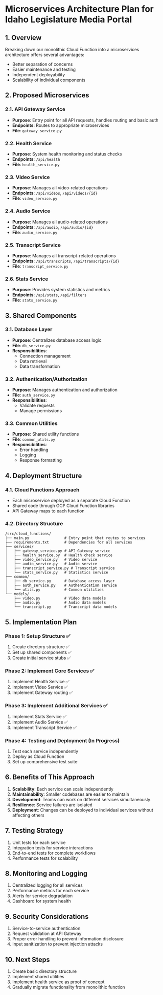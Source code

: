 # Microservices Architecture Plan for Idaho Legislature Media Portal

## 1. Overview

Breaking down our monolithic Cloud Function into a microservices architecture offers several advantages:
- Better separation of concerns
- Easier maintenance and testing
- Independent deployability
- Scalability of individual components

## 2. Proposed Microservices

### 2.1. API Gateway Service
- **Purpose**: Entry point for all API requests, handles routing and basic auth
- **Endpoints**: Routes to appropriate microservices
- **File**: `gateway_service.py`

### 2.2. Health Service
- **Purpose**: System health monitoring and status checks
- **Endpoints**: `/api/health`
- **File**: `health_service.py`

### 2.3. Video Service
- **Purpose**: Manages all video-related operations
- **Endpoints**: `/api/videos`, `/api/videos/{id}`
- **File**: `video_service.py`

### 2.4. Audio Service
- **Purpose**: Manages all audio-related operations
- **Endpoints**: `/api/audio`, `/api/audio/{id}`
- **File**: `audio_service.py`

### 2.5. Transcript Service
- **Purpose**: Manages all transcript-related operations
- **Endpoints**: `/api/transcripts`, `/api/transcripts/{id}`
- **File**: `transcript_service.py`

### 2.6. Stats Service
- **Purpose**: Provides system statistics and metrics
- **Endpoints**: `/api/stats`, `/api/filters`
- **File**: `stats_service.py`

## 3. Shared Components

### 3.1. Database Layer
- **Purpose**: Centralizes database access logic
- **File**: `db_service.py`
- **Responsibilities**:
  - Connection management
  - Data retrieval
  - Data transformation

### 3.2. Authentication/Authorization
- **Purpose**: Manages authentication and authorization
- **File**: `auth_service.py`
- **Responsibilities**:
  - Validate requests
  - Manage permissions

### 3.3. Common Utilities
- **Purpose**: Shared utility functions
- **File**: `common_utils.py`
- **Responsibilities**:
  - Error handling
  - Logging
  - Response formatting

## 4. Deployment Structure

### 4.1. Cloud Functions Approach
- Each microservice deployed as a separate Cloud Function
- Shared code through GCP Cloud Function libraries
- API Gateway maps to each function

### 4.2. Directory Structure
```
/src/cloud_functions/
├── main.py                # Entry point that routes to services
├── requirements.txt       # Dependencies for all services
├── services/
│   ├── gateway_service.py # API Gateway service
│   ├── health_service.py  # Health check service
│   ├── video_service.py   # Video service
│   ├── audio_service.py   # Audio service
│   ├── transcript_service.py # Transcript service
│   └── stats_service.py   # Statistics service
├── common/
│   ├── db_service.py      # Database access layer
│   ├── auth_service.py    # Authentication service
│   └── utils.py           # Common utilities
└── models/
    ├── video.py           # Video data models
    ├── audio.py           # Audio data models
    └── transcript.py      # Transcript data models
```

## 5. Implementation Plan

### Phase 1: Setup Structure ✅
1. Create directory structure ✅
2. Set up shared components ✅
3. Create initial service stubs ✅

### Phase 2: Implement Core Services ✅
1. Implement Health Service ✅
2. Implement Video Service ✅
3. Implement Gateway routing ✅

### Phase 3: Implement Additional Services ✅
1. Implement Stats Service ✅
2. Implement Audio Service ✅
3. Implement Transcript Service ✅

### Phase 4: Testing and Deployment (In Progress)
1. Test each service independently
2. Deploy as Cloud Function
3. Set up comprehensive test suite

## 6. Benefits of This Approach

1. **Scalability**: Each service can scale independently
2. **Maintainability**: Smaller codebases are easier to maintain
3. **Development**: Teams can work on different services simultaneously
4. **Resilience**: Service failures are isolated
5. **Deployment**: Changes can be deployed to individual services without affecting others

## 7. Testing Strategy

1. Unit tests for each service
2. Integration tests for service interactions
3. End-to-end tests for complete workflows
4. Performance tests for scalability

## 8. Monitoring and Logging

1. Centralized logging for all services
2. Performance metrics for each service
3. Alerts for service degradation
4. Dashboard for system health

## 9. Security Considerations

1. Service-to-service authentication
2. Request validation at API Gateway
3. Proper error handling to prevent information disclosure
4. Input sanitization to prevent injection attacks

## 10. Next Steps

1. Create basic directory structure
2. Implement shared utilities
3. Implement health service as proof of concept
4. Gradually migrate functionality from monolithic function